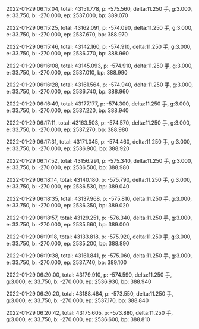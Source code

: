 2022-01-29 06:15:04, total: 43151.778, p: -575.560, delta:11.250 手, g:3.000, e: 33.750, b: -270.000, ep: 2537.000, bp: 389.070

2022-01-29 06:15:25, total: 43162.091, p: -574.090, delta:11.250 手, g:3.000, e: 33.750, b: -270.000, ep: 2537.670, bp: 388.970

2022-01-29 06:15:46, total: 43142.160, p: -574.910, delta:11.250 手, g:3.000, e: 33.750, b: -270.000, ep: 2536.770, bp: 388.960

2022-01-29 06:16:08, total: 43145.093, p: -574.910, delta:11.250 手, g:3.000, e: 33.750, b: -270.000, ep: 2537.010, bp: 388.990

2022-01-29 06:16:28, total: 43161.564, p: -574.940, delta:11.250 手, g:3.000, e: 33.750, b: -270.000, ep: 2536.740, bp: 388.960

2022-01-29 06:16:49, total: 43177.177, p: -574.300, delta:11.250 手, g:3.000, e: 33.750, b: -270.000, ep: 2537.220, bp: 388.940

2022-01-29 06:17:11, total: 43163.503, p: -574.570, delta:11.250 手, g:3.000, e: 33.750, b: -270.000, ep: 2537.270, bp: 388.980

2022-01-29 06:17:31, total: 43171.045, p: -574.460, delta:11.250 手, g:3.000, e: 33.750, b: -270.000, ep: 2536.900, bp: 388.920

2022-01-29 06:17:52, total: 43156.291, p: -575.340, delta:11.250 手, g:3.000, e: 33.750, b: -270.000, ep: 2536.500, bp: 388.980

2022-01-29 06:18:14, total: 43140.180, p: -575.790, delta:11.250 手, g:3.000, e: 33.750, b: -270.000, ep: 2536.530, bp: 389.040

2022-01-29 06:18:35, total: 43137.968, p: -575.810, delta:11.250 手, g:3.000, e: 33.750, b: -270.000, ep: 2536.350, bp: 389.020

2022-01-29 06:18:57, total: 43129.251, p: -576.340, delta:11.250 手, g:3.000, e: 33.750, b: -270.000, ep: 2535.660, bp: 389.000

2022-01-29 06:19:18, total: 43133.818, p: -575.920, delta:11.250 手, g:3.000, e: 33.750, b: -270.000, ep: 2535.200, bp: 388.890

2022-01-29 06:19:38, total: 43161.841, p: -575.060, delta:11.250 手, g:3.000, e: 33.750, b: -270.000, ep: 2537.740, bp: 389.100

2022-01-29 06:20:00, total: 43179.910, p: -574.590, delta:11.250 手, g:3.000, e: 33.750, b: -270.000, ep: 2536.930, bp: 388.940

2022-01-29 06:20:20, total: 43188.484, p: -573.550, delta:11.250 手, g:3.000, e: 33.750, b: -270.000, ep: 2537.170, bp: 388.840

2022-01-29 06:20:42, total: 43175.605, p: -573.880, delta:11.250 手, g:3.000, e: 33.750, b: -270.000, ep: 2536.600, bp: 388.810